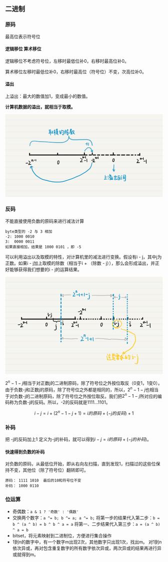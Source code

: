 ## 二进制

### 原码

最高位表示符号位



#### 逻辑移位 算术移位

逻辑移位不考虑符号位，左移时最低位补0，右移时最高位补0。

算术移位左移时最低位补0，右移时最高位（符号位）不变，次高位补0。



#### 溢出

上溢出：最大的数值加1，变成最小的数值。

**计算机数据的溢出，就相当于取模。**

![img](er-jin-zhi.assets/57e275c509cb477588b8c19b63df0b71.jpg)



### 反码

不能直接使用负数的原码来进行减法计算

```
byte类型的 -2 与 3 相加
-2: 1000 0010
3:  0000 0011
如果直接相加，结果是 1000 0101 ，即 -5
```



可以利用溢出以及取模的特性，对计算机里的减法进行变换。假设有i - j，其中j为正数。如果i - j加上取模的除数（相当于i + （除数 - j）），那么会形成溢出，并正好能够获得我们想要的i - j的运算结果。

![img](er-jin-zhi.assets/d3788c6ecac1f8d8eee9552c7452ca4f.jpg)

$2^n - 1 - j$相当于对正数j的二进制原码，除了符号位之外按位取反（0变1，1变0）。由于负数-j和正数j的原码，除了符号位之外都是相同的，所以，$2^n - 1 - j$也相当于对负数-j的二进制原码，除了符号位之外按位取反。我们把$2^n - 1 - j$所对应的编码称为负数-j的反码。所以，-2的反码就是1111…1101。

$$i-j=i+(2^n-1-j+1)=i的原码+(-j的反码)+1 $$



### 补码

把 -j的反码加上1 定义为-j的补码，就可以得到$i-j=i的原码+(-j的补码)。$

#### 快速得到负数的补码

对负数的原码，从最低位开始，即从右向左扫描，直到发现1，扫描过的这些位保持不变，其他位（除了符号位）翻转即可。

```
原码： 1111 1010  最后的10和符号位不变
补码： 1000 0110
```



### 位运算

- 奇偶数：`a & 1 ? '奇数' : '偶数'`
- 交换两个数字：`a ^= b; b ^= a; a ^= b;`
  将第一步的结果代入第二步：`b = b ^ (a ^ b) = b ^ b ^ a = a`
  将第一、二步结果代入第三步：`a = (a ^ b) ^ a = b`
- bitset，将元素映射到二进制位，方便进行集合操作
- 1到n的数字中，有一个数字m出现2次，其他数字只出现1次，找出m。
  对1到n依次异或，再对包含重复数字的所有数字依次异或，两次异或的结果再进行异或就得到m。



